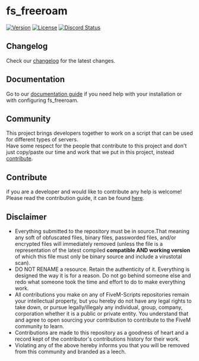 # fs_freeroam
[![Version](https://img.shields.io/badge/release-0.1.5-green.svg)](https://github.com/FiveM-Scripts/fs_freeroam)
[![License](https://img.shields.io/badge/license-GPL3-blue.svg)](LICENSE)
<a href="https://discord.gg/eNJraMf"><img alt="Discord Status" src="https://discordapp.com/api/guilds/285462938691567627/widget.png"></a>

## Changelog
Check our [changelog](CHANGELOG.MD) for the latest changes.

## Documentation
Go to our [documentation guide](https://fs-freeroam.readme.io) if you need help with your installation or with configuring fs_freeroam.

## Community   
This project brings developers together to work on a script that can be used for different types of servers.  
Have some respect for the people that contribute to this project and don't just copy/paste our time and work that we put in this project, instead [contribute](CONTRIBUTING.MD).

## Contribute
if you are a developer and  would like to contribute any help is welcome!   
Please read the contribution guide, it can be found [here](CONTRIBUTING.MD).

## Disclaimer
- Everything submitted to the repository must be in source.That meaning any soft of obfuscated files, binary files, passworded files, and/or encrypted files will immediately removed (unless the file is a representation of the latest compiled **compatible AND working version** of which this file must only be binary source and include a virustotal scan).
- DO NOT RENAME a resource. Retain the authenticity of it. Everything is designed the way it is for a reason. Do not go behind someone else and redo what someone took the time and effort to do to make everything work.
- All contributions you make on any of FiveM-Scripts repositories remain your intellectual property, but you hereby do not have any legal rights to take down, or pursue legally/illegaly any individual, group, company, corporation whether it is a public or private entity. You understand that and agree to open sourcing your contribution to contribute to the FiveM community to learn.
- Contributions are made to this repository as a goodness of heart and a record kept of the contributor's contributions history for their work.
- Violating any of the above hereby informs you that you will be removed from this community and branded as a leech.
